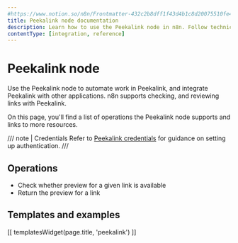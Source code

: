 ```yaml
---
#https://www.notion.so/n8n/Frontmatter-432c2b8dff1f43d4b1c8d20075510fe4
title: Peekalink node documentation
description: Learn how to use the Peekalink node in n8n. Follow technical documentation to integrate Peekalink node into your workflows.
contentType: [integration, reference]
---
```


# Peekalink node

Use the Peekalink node to automate work in Peekalink, and integrate Peekalink with other applications. n8n supports checking, and reviewing links with Peekalink.

On this page, you'll find a list of operations the Peekalink node supports and links to more resources.

/// note | Credentials
Refer to [Peekalink credentials](/integrations/builtin/credentials/peekalink.md) for guidance on setting up authentication. 
///

## Operations

* Check whether preview for a given link is available
* Return the preview for a link

## Templates and examples

<!-- see https://www.notion.so/n8n/Pull-in-templates-for-the-integrations-pages-37c716837b804d30a33b47475f6e3780 -->
[[ templatesWidget(page.title, 'peekalink') ]]

